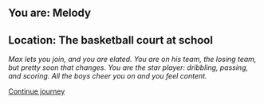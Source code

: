 
## You are: Melody
## Location: The basketball court at school

*Max lets you join, and you are elated. You are on his team, the losing team, but pretty soon that changes. You are the
star player: dribbling, passing, and scoring. All the boys cheer you on and you feel content.*

[Continue journey](/node/college)